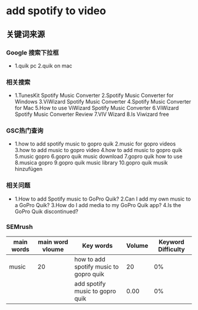 # add spotify to video

## 关键词来源

### Google 搜索下拉框

- 1.quik pc
2.quik on mac

### 相关搜索

- 1.TunesKit Spotify Music Converter
2.Spotify Music Converter for Windows
3.ViWizard Spotify Music Converter
4.Spotify Music Converter for Mac
5.How to use ViWizard Spotify Music Converter
6.ViWizard Spotify Music Converter Review
7.VIV Wizard
8.Is Viwizard free

### GSC热门查询

- 1.how to add spotify music to gopro quik
2.music for gopro videos
3.how to add music to gopro video
4.how to add music to gopro quik
5.music gopro
6.gopro quik music download
7.gopro quik how to use
8.musica gopro
9.gopro quik music library
10.gopro quik musik hinzufügen

### 相关问题

- 1.How to add Spotify music to GoPro Quik?
2.Can I add my own music to a GoPro Quik?
3.How do I add media to my GoPro Quik app?
4.Is the GoPro Quik discontinued?

### SEMrush

| main words | main word vloume | Key words | Volume | Keyword Difficulty |
| --- | --- | --- | --- | --- |
| music | 20 | how to add spotify music to gopro quik | 20 | 0% |
|  |  | add spotify music to gopro quik | 0.00 | 0% |
